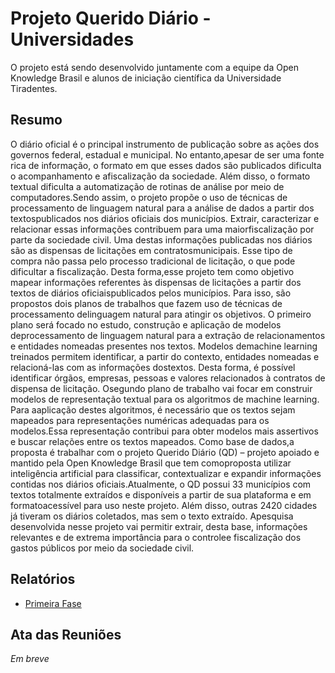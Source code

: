 # Projeto Querido Diário - Universidades

O projeto está sendo desenvolvido juntamente com a equipe da Open Knowledge Brasil e alunos de iniciação científica da Universidade Tiradentes. 


## Resumo

O diário oficial é o principal instrumento de publicação sobre as ações dos governos federal, estadual e municipal. No entanto,apesar de ser uma fonte rica de informação, o formato em que esses dados são publicados dificulta o acompanhamento e afiscalização da sociedade. Além disso, o formato textual dificulta a automatização de rotinas de análise por meio de computadores.Sendo assim, o projeto propõe o uso de técnicas de processamento de linguagem natural para a análise de dados a partir dos textospublicados nos diários oficiais dos municípios. Extrair, caracterizar e relacionar essas informações contribuem para uma maiorfiscalização por parte da sociedade civil. Uma destas informações publicadas nos diários são as dispensas de licitações em contratosmunicipais. Esse tipo de compra não passa pelo processo tradicional de licitação, o que pode dificultar a fiscalização. Desta forma,esse projeto tem como objetivo mapear informações referentes às dispensas de licitações a partir dos textos de diários oficiaispublicados pelos municípios. Para isso, são propostos dois planos de trabalhos que fazem uso de técnicas de processamento delinguagem natural para atingir os objetivos. O primeiro plano será focado no estudo, construção e aplicação de modelos deprocessamento de linguagem natural para a extração de relacionamentos e entidades nomeadas presentes nos textos. Modelos demachine learning treinados permitem identificar, a partir do contexto, entidades nomeadas e relacioná-las com as informações dostextos. Desta forma, é possível identificar órgãos, empresas, pessoas e valores relacionados à contratos de dispensa de licitação. Osegundo plano de trabalho vai focar em construir modelos de representação textual para os algoritmos de machine learning. Para aaplicação destes algoritmos, é necessário que os textos sejam mapeados para representações numéricas adequadas para os modelos.Essa representação contribui para obter modelos mais assertivos e buscar relações entre os textos mapeados. Como base de dados,a proposta é trabalhar com o projeto Querido Diário (QD) – projeto apoiado e mantido pela Open Knowledge Brasil que tem comoproposta utilizar inteligência artificial para classificar, contextualizar e expandir informações contidas nos diários oficiais.Atualmente, o QD possui 33 municípios com textos totalmente extraídos e disponíveis a partir de sua plataforma e em formatoacessível para uso neste projeto. Além disso, outras 2420 cidades já tiveram os diários coletados, mas sem o texto extraído. Apesquisa desenvolvida nesse projeto vai permitir extrair, desta base, informações relevantes e de extrema importância para o controlee fiscalização dos gastos públicos por meio da sociedade civil. 


## Relatórios 

* [Primeira Fase](doc/relatorio1.md)

## Ata das Reuniões 

*Em breve*

